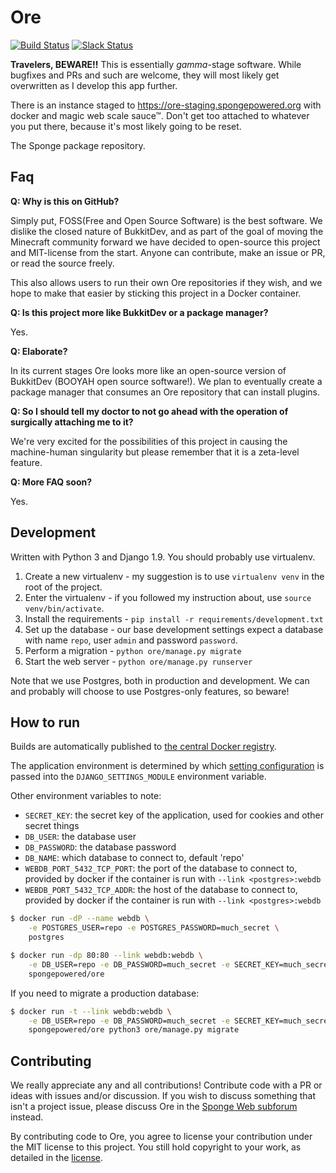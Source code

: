 # Ore

[![Build Status](https://travis-ci.org/SpongePowered/Ore.svg?branch=master)](https://travis-ci.org/SpongePowered/Ore)
[![Slack Status](https://slackin.spongepowered.org/badge.svg)](https://slackin.spongepowered.org)

__Travelers, BEWARE!!__ This is essentially _gamma_-stage software.
While bugfixes and PRs and such are welcome, they will most likely get overwritten as I develop this app further.

There is an instance staged to https://ore-staging.spongepowered.org with docker and magic web scale sauce™.
Don't get too attached to whatever you put there, because it's most likely going to be reset.

The Sponge package repository.

## Faq

__Q: Why is this on GitHub?__

Simply put, FOSS(Free and Open Source Software) is the best software.
We dislike the closed nature of BukkitDev, and as part of the goal of moving the Minecraft community forward we
have decided to open-source this project and MIT-license from the start.
Anyone can contribute, make an issue or PR, or read the source freely.

This also allows users to run their own Ore repositories if they wish, and we hope to make that easier by
sticking this project in a Docker container.

__Q: Is this project more like BukkitDev or a package manager?__

Yes.

__Q: Elaborate?__

In its current stages Ore looks more like an open-source version of BukkitDev (BOOYAH open source software!).
We plan to eventually create a package manager that consumes an Ore repository that can install plugins.

__Q: So I should tell my doctor to not go ahead with the operation of surgically attaching me to it?__

We're very excited for the possibilities of this project in causing the machine-human singularity but please remember
that it is a zeta-level feature.

__Q: More FAQ soon?__

Yes.

## Development

Written with Python 3 and Django 1.9.
You should probably use virtualenv.

1.  Create a new virtualenv - my suggestion is to use `virtualenv venv` in the root of the project.
2.  Enter the virtualenv - if you followed my instruction about, use `source venv/bin/activate`.
3.  Install the requirements - `pip install -r requirements/development.txt`
4.  Set up the database - our base development settings expect a database with name `repo`, user `admin` and password `password`.
5.  Perform a migration - `python ore/manage.py migrate`
6.  Start the web server - `python ore/manage.py runserver`

Note that we use Postgres, both in production and development. We can and probably will choose to use Postgres-only features, so beware!

## How to run

Builds are automatically published to [the central Docker registry](https://registry.hub.docker.com/u/spongepowered/ore/).

The application environment is determined by which [setting configuration](https://github.com/SpongePowered/Ore/tree/master/ore/settings) is passed
into the `DJANGO_SETTINGS_MODULE` environment variable.

Other environment variables to note:

- `SECRET_KEY`: the secret key of the application, used for cookies and other secret things
- `DB_USER`: the database user
- `DB_PASSWORD`: the database password
- `DB_NAME`: which database to connect to, default 'repo'
- `WEBDB_PORT_5432_TCP_PORT`: the port of the database to connect to, provided by docker if the container is run with `--link <postgres>:webdb`
- `WEBDB_PORT_5432_TCP_ADDR`: the host of the database to connect to, provided by docker if the container is run with `--link <postgres>:webdb`

```bash
$ docker run -dP --name webdb \
    -e POSTGRES_USER=repo -e POSTGRES_PASSWORD=much_secret \
    postgres

$ docker run -dp 80:80 --link webdb:webdb \
    -e DB_USER=repo -e DB_PASSWORD=much_secret -e SECRET_KEY=much_secret \
    spongepowered/ore
```

If you need to migrate a production database:

```bash
$ docker run -t --link webdb:webdb \
    -e DB_USER=repo -e DB_PASSWORD=much_secret -e SECRET_KEY=much_secret \
    spongepowered/ore python3 ore/manage.py migrate

```

## Contributing

We really appreciate any and all contributions!
Contribute code with a PR or ideas with issues and/or discussion.
If you wish to discuss something that isn't a project issue, please discuss Ore in the [Sponge Web subforum](https://forums.spongepowered.org/c/sponge/sponge-web) instead.

By contributing code to Ore, you agree to license your contribution under the MIT license to this project.
You still hold copyright to your work, as detailed in the [license](https://github.com/SpongePowered/Ore/blob/master/LICENSE.txt#L4).
